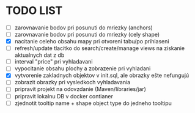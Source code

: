# TODO LIST

- [ ] zarovnavanie bodov pri posunuti do mriezky (anchors)
- [ ] zarovnavanie bodov pri posunuti do mriezky (cely shape)
- [X] nacitanie celeho obsahu mapy pri otvoreni tabu/po prihlaseni
- [ ] refresh/update tlacitko do search/create/manage views na ziskanie aktualnych dat z db
- [ ] interval "price" pri vyhladavani
- [ ] vypocitanie obsahu plochy a zobrazenie pri vyhladani
- [X] vytvorenie zakladnych objektov v init.sql, ale obrazky ešte nefungujú
- [ ] zobrazit obrazky pri vysledkoch vyhladavania
- [ ] pripravit projekt na odovzdanie (Maven/libraries/jar)
- [ ] pripravit lokalnu DB v docker contianer
- [ ] zjednotit tooltip name + shape object type do jedneho tooltipu
